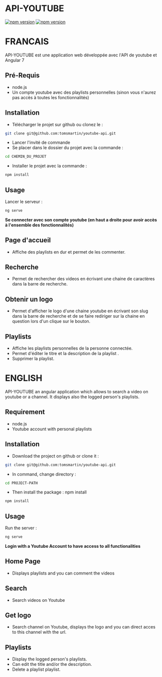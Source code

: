 # API-YOUTUBE
[![npm version](https://img.shields.io/badge/node.js-10.15.0-green.svg)](https://img.shields.io/badge/node.js-10.15.0-green.svg) [![npm version](https://img.shields.io/badge/npm%20package-7.0.6-green.svg)](https://img.shields.io/badge/npm%20package-7.0.6-green.svg) 



# FRANCAIS



API-YOUTUBE est une application web développée avec l'API de youtube et Angular 7

## Pré-Requis
- node.js
- Un compte youtube avec des playlists personnelles (sinon vous n'aurez pas accès à toutes les fonctionnalités)

## Installation

- Télécharger le projet sur github ou clonez le : 

```bash
git clone git@github.com:tomsmartin/youtube-api.git
```
- Lancer l'invité de commande
- Se placer dans le dossier du projet avec la commande :

```bash
cd CHEMIN_DU_PROJET
```
- Installer le projet avec la commande :

```bash
npm install
```

## Usage
Lancer le serveur :
```python
ng serve
```

**Se connecter avec son compte youtube (en haut a droite pour avoir accès à l'ensemble des fonctionnalités)**

## Page d'accueil
- Affiche des playlists en dur et permet de les commenter.

## Recherche
- Permet de rechercher des videos en écrivant une chaine de caractères dans la barre de recherche.

## Obtenir un logo
- Permet d'afficher le logo d'une chaine youtube en écrivant son slug dans la barre de recherche et de se faire rediriger sur la chaine en question lors d'un clique sur le bouton.

## Playlists
- Affiche les playlists personnelles de la personne connectée.
- Permet d'éditer le titre et la description de la playlist .
- Supprimer la playlist.






# ENGLISH


API-YOUTUBE an angular application which allows to search a video on youtube or a channel. It displays also the logged person's playlists.

## Requirement
- node.js
- Youtube account with personal playlists

## Installation

- Download the project on github or clone it :
```bash
git clone git@github.com:tomsmartin/youtube-api.git
```

- In command, change directory : 
```bash
cd PROJECT-PATH
```
- Then install the package : npm install

```bash
npm install
```

## Usage
Run the server :
```python
ng serve
```

**Login with a Youtube Account to have access to all functionalities**

## Home Page
- Displays playlists and you can comment the videos

## Search
- Search videos on Youtube

## Get logo
- Search channel on Youtube, displays the logo and you can direct acces to this channel with the url.

## Playlists
- Display the logged person's playlists.
- Can edit the title and/or the description.
- Delete a playlist playlist.




